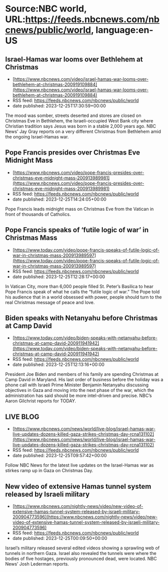 # Source:NBC world, URL:https://feeds.nbcnews.com/nbcnews/public/world, language:en-US

## Israel-Hamas war looms over Bethlehem at Christmas
 - [https://www.nbcnews.com/video/israel-hamas-war-looms-over-bethlehem-at-christmas-200919109884](https://www.nbcnews.com/video/israel-hamas-war-looms-over-bethlehem-at-christmas-200919109884)
 - RSS feed: https://feeds.nbcnews.com/nbcnews/public/world
 - date published: 2023-12-25T17:30:59+00:00

The mood was somber, streets deserted and stores are closed on Christmas Eve in Bethlehem, the Israeli-occupied West Bank city where Christian tradition says Jesus was born in a stable 2,000 years ago. NBC News' Jay Gray reports on a very different Christmas from Bethlehem amid the ongoing Israel-Hamas war.

## Pope Francis presides over Christmas Eve Midnight Mass
 - [https://www.nbcnews.com/video/pope-francis-presides-over-christmas-eve-midnight-mass-200913989981](https://www.nbcnews.com/video/pope-francis-presides-over-christmas-eve-midnight-mass-200913989981)
 - RSS feed: https://feeds.nbcnews.com/nbcnews/public/world
 - date published: 2023-12-25T14:24:05+00:00

Pope Francis leads midnight mass on Christmas Eve from the Vatican in front of thousands of Catholics.

## Pope Francis speaks of ‘futile logic of war’ in Christmas Mass
 - [https://www.today.com/video/pope-francis-speaks-of-futile-logic-of-war-in-christmas-mass-200913989597](https://www.today.com/video/pope-francis-speaks-of-futile-logic-of-war-in-christmas-mass-200913989597)
 - RSS feed: https://feeds.nbcnews.com/nbcnews/public/world
 - date published: 2023-12-25T12:28:17+00:00

In Vatican City, more than 6,000 people filled St. Peter’s Basilica to hear Pope Francis speak of what he calls the “futile logic of war.” The Pope told his audience that in a world obsessed with power, people should turn to the real Christmas message of peace and love.

## Biden speaks with Netanyahu before Christmas at Camp David
 - [https://www.today.com/video/biden-speaks-with-netanyahu-before-christmas-at-camp-david-200911941942](https://www.today.com/video/biden-speaks-with-netanyahu-before-christmas-at-camp-david-200911941942)
 - RSS feed: https://feeds.nbcnews.com/nbcnews/public/world
 - date published: 2023-12-25T12:13:16+00:00

President Joe Biden and members of his family are spending Christmas at Camp David in Maryland. His last order of business before the holiday was a phone call with Israeli Prime Minister Benjamin Netanyahu discussing objectives in Gaza and moving into the next phase of the war, which the administration has said should be more intel-driven and precise. NBC’s Aaron Gilchrist reports for TODAY.

## LIVE BLOG
 - [https://www.nbcnews.com/news/world/live-blog/israel-hamas-war-live-updates-dozens-killed-gaza-strikes-christmas-day-rcna131102](https://www.nbcnews.com/news/world/live-blog/israel-hamas-war-live-updates-dozens-killed-gaza-strikes-christmas-day-rcna131102)
 - RSS feed: https://feeds.nbcnews.com/nbcnews/public/world
 - date published: 2023-12-25T09:57:42+00:00

Follow NBC News for the latest live updates on the Israel-Hamas war as stirkes ramp up in Gaza on Christmas Day.

## New video of extensive Hamas tunnel system released by Israeli military
 - [https://www.nbcnews.com/nightly-news/video/new-video-of-extensive-hamas-tunnel-system-released-by-israeli-military-200904773596](https://www.nbcnews.com/nightly-news/video/new-video-of-extensive-hamas-tunnel-system-released-by-israeli-military-200904773596)
 - RSS feed: https://feeds.nbcnews.com/nbcnews/public/world
 - date published: 2023-12-25T00:09:50+00:00

Israel’s military released several edited videos showing a sprawling web of tunnels in northern Gaza. Israel also revealed the tunnels were where the bodies of five hostages, previously pronounced dead, were located. NBC News’ Josh Lederman reports.

